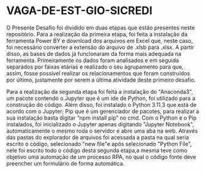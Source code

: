 # VAGA-DE-EST-GIO-SICREDI
O Presente Desafio foi dividido em duas etapas que estão presentes neste repositório.
Para a realização da primeira etapa, foi feita a instalação da ferramenta Power BY e download dos arquivos em Excel que, neste caso, foi necessário converter a extensão do arquivo de .xlsb para .xlsx. A partir disso, as bases de dados já funcionaram da forma mais adequada na ferramenta.  Primeiramente os dados foram analisados e em seguida separados por faixas etárias e realizado o seu agrupamento para que, assim, fosse possível realizar os relacionamentos que foram construídos por último, justamente por serem a última atividade deste primeiro desafio.

Para a realização da segunda etapa foi feita a instalação do "Anaconda3", um pacote contendo o Jupyter que é um ide de Python, foi utilizado para a construção do código. Além disso, foi instalado o Python 3.11.3 que está de acordo com o Jupyter; Pip que é um gerenciador de pacotes, para realizar a sua instalação basta digitar “npm install pip” no cmd. Com o Python e o Pip instalados, foi inicializado  o Jupyter apenas digitando "Jupyter Notebook", automaticamente o mesmo roda o servidor e abre uma aba na web. Através das pastas do explorador de arquivos foi acessada a pasta  na qual seria escrito o código, selecionado "new file"e após selecionado "Python File",  nele foi escrito todo o código desta segunda etapa,a mesma teve como objetivo uma automação de um processo RPA, no qual o código fonte deve preencher um formulário de forma automática.
